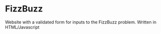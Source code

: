 FizzBuzz
========

Website with a validated form for inputs to the FizzBuzz problem.  Written in HTML/Javascript

